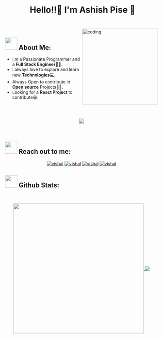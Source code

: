 # <p align="center">️ **Hello!!:wave: I'm Ashish Pise** 🚀️</p>

</br>
<img align="right" alt="coding" width="250"  src="https://c.tenor.com/_DOBjnGspYAAAAAC/code-coding.gif">

## <img src="https://c.tenor.com/NCRHhqkXrJYAAAAi/programmers-go-internet.gif" width="40" > **About Me:**

- I,m a Passionate Programmer and a **Full Stack Engineer👨‍💻**.
- I always love to explore and learn new **Technologies**💻.
- Always Open to contribute in **Open source** Projects👨‍💻.
- Looking for a **React Project** to contribute😀.

</br>
</br>
<p align="center">
   <img align="center" src="https://github-readme-streak-stats.herokuapp.com/?user=Vishal01-git&theme=radical&hide_border=true"/>
</p>

</br>

## <img src="https://media.giphy.com/media/LnQjpWaON8nhr21vNW/giphy.gif" width="40"> **Reach out to me:**

<p align="center">
<a href="https://www.linkedin.com/in/ashishpise/" target="blank"><img align="center" src="https://img.shields.io/badge/-LinkedIn-0e76a8?logoWidth=40style=flat-square&logo=Linkedin&logoColor=white" alt="vishal" /></a>
<a href="https://github.com/AshishisLiquid" target="blank"><img align="center" src="https://img.shields.io/badge/Website-3b5998?logoWidth=40style=flat-square&logo=google-chrome&logoColor=white" alt="vishal" /></a>
<a href="https://twitter.com/AshishisEiscue" target="blank"><img align="center" src="https://img.shields.io/badge/-Twitter-00acee?logoWidth=40style=flat-square&logo=Twitter&logoColor=white" alt="vishal" /></a>
<a href="mailto:ashishpise111@gmail.com" target="blank"><img align="center" src="https://img.shields.io/badge/-Gmail-EA4335?logoWidth=40style=flat-square&logo=Gmail&logoColor=white" alt="vishal" /></a>

</p>

## <img src="https://media.giphy.com/media/ZCN6F3FAkwsyOGU2RS/giphy.gif" width="40"> **Github Stats:**

</br>
<p align="center">
 <a href="https://github.com/Vishal01-git">
  <img width="430" align="center" src="https://github-readme-stats.vercel.app/api?username=AshishisLiquid&show_icons=true&theme=radical&count_private=true">
 </a>

 <a href="https://github.com/Vishal01-git/github-readme-stats">
   <img align="center" src="https://github-readme-stats.anuraghazra1.vercel.app/api/top-langs/?username=AshishisLiquid&layout=compact&theme=radical&langs_count=6" />
 </a>
</p>
